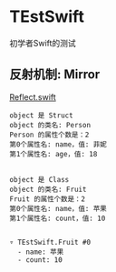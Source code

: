 # TEstSwift
初学者Swift的测试

## 反射机制: Mirror
[Reflect.swift](https://github.com/monkey19911021/TEstSwift/blob/master/TEstSwift/Reflect.swift)
```
object 是 Struct
object 的类名: Person
Person 的属性个数是：2
第0个属性名: name，值: 菲妮
第1个属性名: age，值: 18


object 是 Class
object 的类名: Fruit
Fruit 的属性个数是：2
第0个属性名: name，值: 苹果
第1个属性名: count，值: 10


▿ TEstSwift.Fruit #0
  - name: 苹果
  - count: 10
```
